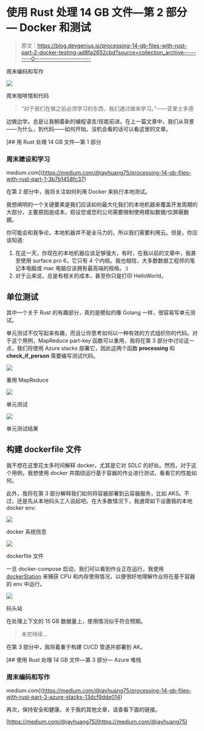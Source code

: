 # 使用 Rust 处理 14 GB 文件—第 2 部分— Docker 和测试

> 原文：<https://blog.devgenius.io/processing-14-gb-files-with-rust-part-2-docker-testing-ad8fa2652cbd?source=collection_archive---------0----------------------->

周末编码和写作

![](img/c8f80bcb986cf52d4ae17bf56a10f14c.png)

周末咖啡馆和代码

> “对于我们在做之前必须学习的东西，我们通过做来学习。”——亚里士多德

边做边学。总是让我朝着新的编程语言/技能前进。在上一篇文章中，我们从背景——为什么，到代码——如何开始。没机会看的话可以看这里的文章。

[](https://medium.com/@jayhuang75/processing-14-gb-files-with-rust-part-1-3b7b1458fc37) [## 用 Rust 处理 14 GB 文件—第 1 部分

### 周末建设和学习

medium.com](https://medium.com/@jayhuang75/processing-14-gb-files-with-rust-part-1-3b7b1458fc37) 

在第 2 部分中，我将关注如何利用 Docker 来执行本地测试。

我想阐明的一个关键要素是我们应该如何最大化我们的本地机器来覆盖开发周期的大部分，主要原因是成本。假设您或您的公司需要限制使用模拟数据/仅屏蔽数据。

你可能会和我争论，本地机器并不是全马力的，所以我们需要利用云。但是，你应该知道:

1.  在这一天，你现在的本地机器应该足够强大，有时，在我以前的文章中，我甚至使用 surface pro 6，它只有 4 个内核。我也相信，大多数数据工程师的笔记本电脑或 mac 电脑应该拥有最高端的规格。:)
2.  对于云来说，总是有相关的成本，甚至你只是打印 HelloWorld。

## 单位测试

其中一个关于 Rust 的有趣部分，真的是模拟的像 Golang 一样，很容易写单元测试。

单元测试不仅写起来有趣，而且让你思考如何以一种有效的方式组织你的代码。对于这个用例，MapReduce part-key 函数可以重用，我将在第 3 部分中讨论这一点，我们将使用 Azure stacks 部署它，因此这两个函数 **processing** 和 **check_if_person** 需要编写测试代码。

![](img/76335a17b30d98ca519a732b55a22a15.png)

重用 MapReduce

![](img/c45377736aed2714e580a246a79d89fa.png)

单元测试

![](img/c0058d22047eb0924c0bb08e51bf3b89.png)

单元测试结果

## 构建 dockerfile 文件

我不想在这里花太多时间解释 docker，尤其是它对 SDLC 的好处。然而，对于这个用例，我想使用 docker 并围绕运行基于容器的作业进行测试，看看它的性能如何。

此外，我将在第 3 部分解释我们如何将容器部署到云容器服务，比如 AKS。不过，还是先从本地码头工人说起吧。在大多数情况下，我通常如下设置我的本地 docker env:

![](img/423401d67feda5e2e053c260ac4b9e6c.png)

docker 系统信息

![](img/b959b31d0249d41cfc6b454a97658dde.png)

dockerfile 文件

一旦 docker-compose 启动，我们可以看到作业正在运行，我使用 [dockerStation](https://dockstation.io/) 来捕获 CPU 和内存使用情况，以便很好地理解作业将在基于容器的 env 中运行。

![](img/07365c0d311ddcae11a53a9e16039e8d.png)

码头站

在处理上下文的 15 GB 数据量上，使用情况似乎符合预期。

> 未完待续…

在第 3 部分中，我将着重于构建 CI/CD 管道并部署到 AK。

[](https://medium.com/@jayhuang75/processing-14-gb-files-with-rust-part-3-azure-stacks-13dcf9dde014) [## 使用 Rust 处理 14 GB 文件—第 3 部分— Azure 堆栈

### 周末编码和写作

medium.com](https://medium.com/@jayhuang75/processing-14-gb-files-with-rust-part-3-azure-stacks-13dcf9dde014) 

再次，保持安全和健康。关于我的其他文章，请查看下面的链接。

[https://medium.com/@jayhuang75](https://medium.com/@jayhuang75)